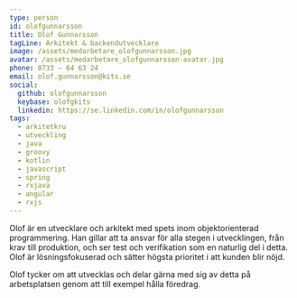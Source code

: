 ```yaml
---
type: person
id: olofgunnarsson
title: Olof Gunnarsson
tagLine: Arkitekt & backendutvecklare
image: /assets/medarbetare_olofgunnarsson.jpg
avatar: /assets/medarbetare_olofgunnarsson-avatar.jpg
phone: 0733 – 64 63 24
email: olof.gunnarsson@kits.se
social:
  github: olofgunnarsson
  keybase: olofgkits
  linkedin: https://se.linkedin.com/in/olofgunnarsson
tags:
  - arkitetkru
  - utveckling
  - java
  - groovy
  - kotlin
  - javascript
  - spring
  - rxjava
  - angular
  - rxjs
---
```


Olof är en utvecklare och arkitekt med spets inom objektorienterad programmering. Han gillar att ta ansvar för alla stegen i utvecklingen, från krav till produktion, och ser test och verifikation som en naturlig del i detta. Olof är lösningsfokuserad och sätter högsta prioritet i att kunden blir nöjd.

Olof tycker om att utvecklas och delar gärna med sig av detta på arbetsplatsen genom att till exempel hålla föredrag.
